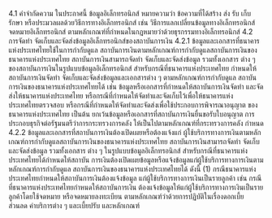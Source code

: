 4.1 คำจำกัดความ
ในประกาศนี้
ข้อมูลอิเล็กทรอนิกส์ หมายความว่า ข้อความที่ได้สร้าง ส่ง รับ เก็บรักษา
หรือประมวลผลด้วยวิธีการทางอิเล็กทรอนิกส์ เช่น วิธีการแลกเปลี่ยนข้อมูลทางอิเล็กทรอนิกส์
จดหมายอิเล็กทรอนิกส์ ตามหลักเกณฑ์ที่กำหนดในกฎหมายว่าด้วยธุรกรรมทางอิเล็กทรอนิกส์
4.2 การจัดทำ จัดเก็บและจัดส่งข้อมูลอิเล็กทรอนิกส์ของสถาบันการเงิน
4.2.1 ข้อมูลและเอกสารที่ธนาคารแห่งประเทศไทยใช้ในการกำกับดูแล
สถาบันการเงินตามหลักเกณฑ์การกำกับดูแลสถาบันการเงินของธนาคารแห่งประเทศไทย
สถาบันการเงินสามารถจัดทำ จัดเก็บและจัดส่งข้อมูล รวมทั้งเอกสาร
ต่าง ๆ ของสถาบันการเงินในรูปแบบข้อมูลอิเล็กทรอนิกส์ สําหรับกรณีที่ธนาคารแห่งประเทศไทย
กําหนดให้สถาบันการเงินจัดทำ จัดเก็บและจัดส่งข้อมูลและเอกสารต่าง ๆ ตามหลักเกณฑ์การกำกับดูแล
สถาบันการเงินของธนาคารแห่งประเทศไทยได้ เช่น ข้อมูลหรือเอกสารที่กำหนดให้สถาบันการเงินจัดทำ
และจัดส่งให้ธนาคารแห่งประเทศไทย หรือกรณีที่กำหนดให้จัดทำและจัดเก็บไว้เพื่อให้ธนาคารแห่ง
ประเทศไทยตรวจสอบ หรือกรณีที่กำหนดให้จัดทำและจัดส่งเพื่อใช้ประกอบการพิจารณาอนุญาต
ของธนาคารแห่งประเทศไทย เป็นต้น ยกเว้นข้อมูลหรือเอกสารที่สถาบันการเงินยื่นขอรับใบอนุญาต
การประกอบธุรกิจต่อรัฐมนตรีว่าการกระทรวงการคลัง ให้เป็นไปตามหลักเกณฑ์ที่กระทรวงการคลัง
กำหนด
4.2.2 ข้อมูลและเอกสารที่สถาบันการเงินต้องเปิดเผยหรือต้องแจ้งแก่
ผู้ใช้บริการทางการเงินตามหลักเกณฑ์การกำกับดูแลสถาบันการเงินของธนาคารแห่งประเทศไทย
สถาบันการเงินสามารถจัดทำ จัดเก็บและจัดส่งข้อมูล รวมทั้งเอกสาร
ต่าง ๆ ในรูปแบบข้อมูลอิเล็กทรอนิกส์ สำหรับกรณีที่ธนาคารแห่งประเทศไทยได้กำหนดให้สถาบัน
การเงินต้องเปิดเผยข้อมูลหรือแจ้งข้อมูลแก่ผู้ใช้บริการทางการเงินตามหลักเกณฑ์การกำกับดูแล
สถาบันการเงินของธนาคารแห่งประเทศไทยได้ ดังนี้
(1) กรณีธนาคารแห่งประเทศไทยกำหนดให้สถาบันการเงินต้องแจ้งข้อมูล
แก่ผู้ใช้บริการทางการเงินเป็นรายลูกค้า เช่น กรณีที่ธนาคารแห่งประเทศไทยกำหนดให้สถาบันการเงิน
ต้องแจ้งข้อมูลให้แก่ผู้ใช้บริการทางการเงินเป็นรายลูกค้าโดยใช้จดหมาย หรือจดหมายลงทะเบียน
ตามหลักเกณฑ์ว่าด้วยการปฏิบัติในเรื่องดอกเบี้ย ส่วนลด ค่าบริการต่าง ๆ และเบี้ยปรับ และหลักเกณฑ์
